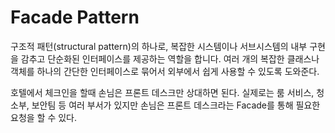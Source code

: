 # Facade Pattern

구조적 패턴(structural pattern)의 하나로, 복잡한 시스템이나 서브시스템의 내부 구현을 감추고 단순화된 인터페이스를 제공하는 역할을 합니다.
여러 개의 복잡한 클래스나 객체를 하나의 간단한 인터페이스로 묶어서 외부에서 쉽게 사용할 수 있도록 도와준다.

호텔에서 체크인을 할때 손님은 프론트 데스크만 상대하면 된다.
실제로는 룸 서비스, 청소부, 보안팀 등 여러 부서가 있지만 손님은 프론트 데스크라는 Facade를 통해 필요한 요청을 할 수 있다.
